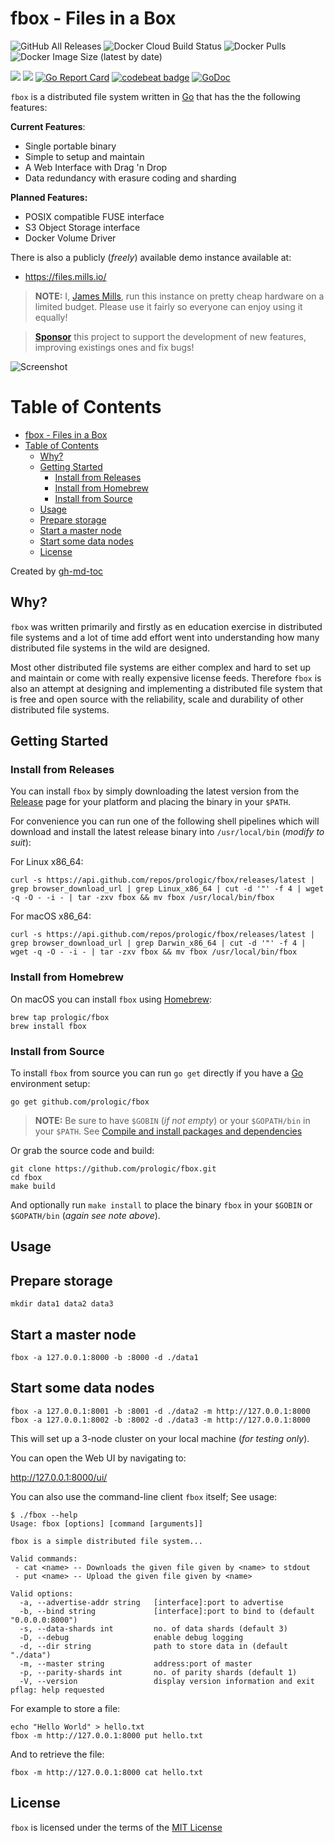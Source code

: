 # fbox - Files in a Box

![GitHub All Releases](https://img.shields.io/github/downloads/prologic/fbox/total)
![Docker Cloud Build Status](https://img.shields.io/docker/cloud/build/prologic/fbox)
![Docker Pulls](https://img.shields.io/docker/pulls/prologic/fbox)
![Docker Image Size (latest by date)](https://img.shields.io/docker/image-size/prologic/fbox)

![](https://github.com/prologic/fbox/workflows/Go/badge.svg)
![](https://github.com/prologic/fbox/workflows/ReviewDog/badge.svg)
[![Go Report Card](https://goreportcard.com/badge/prologic/fbox)](https://goreportcard.com/report/prologic/fbox)
[![codebeat badge](https://codebeat.co/badges/15fba8a5-3044-4f40-936f-9e0f5d5d1fd9)](https://codebeat.co/projects/github-com-prologic-fbox-master)
[![GoDoc](https://godoc.org/github.com/prologic/fbox?status.svg)](https://godoc.org/github.com/prologic/fbox)

`fbox` is a distributed file system written in [Go](https://golang.org)
that has the the following features:

**Current Features**:

- Single portable binary
- Simple to setup and maintain
- A Web Interface with Drag 'n Drop
- Data redundancy with erasure coding and sharding

**Planned Features:**

- POSIX compatible FUSE interface
- S3 Object Storage interface
- Docker Volume Driver

There is also a publicly (_freely_) available demo instance available at:

- https://files.mills.io/

> __NOTE:__ I, [James Mills](https://github.com/prologic), run this instance
on pretty cheap hardware on a limited budget. Please use it fairly so everyone
can enjoy using it equally!

> **[Sponsor](#Sponsor)** this project to support the development of new features,
> improving existings ones and fix bugs!

![Screenshot](https://files.mills.io/download/Screen%20Shot%202021-07-02%20at%2016.28.04.png)

Table of Contents
=================

* [fbox \- Files in a Box](#fbox---files-in-a-box)
* [Table of Contents](#table-of-contents)
  * [Why?](#why)
  * [Getting Started](#getting-started)
    * [Install from Releases](#install-from-releases)
    * [Install from Homebrew](#install-from-homebrew)
    * [Install from Source](#install-from-source)
  * [Usage](#usage)
  * [Prepare storage](#prepare-storage)
  * [Start a master node](#start-a-master-node)
  * [Start some data nodes](#start-some-data-nodes)
  * [License](#license)

Created by [gh-md-toc](https://github.com/ekalinin/github-markdown-toc.go)

## Why?

`fbox` was written primarily and firstly as en education exercise in distributed
file systems and a lot of time add effort went into understanding how many
distributed file systems in the wild are designed.

Most other distributed file systems are either complex and hard to set up
and maintain or come with really expensive license feeds. Therefore
`fbox` is also an attempt at designing and implementing a distributed
file system that is free and open source with the reliability, scale
and durability of other distributed file systems.

## Getting Started

### Install from Releases

You can install `fbox` by simply downloading the latest version from the
[Release](https://github.com/prologic/fbox/releases) page for your platform
and placing the binary in your `$PATH`.

For convenience you can run one of the following shell pipelines which will
download and install the latest release binary into `/usr/local/bin`
(_modify to suit_):

For Linux x86_64:

```console
curl -s https://api.github.com/repos/prologic/fbox/releases/latest | grep browser_download_url | grep Linux_x86_64 | cut -d '"' -f 4 | wget -q -O - -i - | tar -zxv fbox && mv fbox /usr/local/bin/fbox
```

For macOS x86_64:

```console
curl -s https://api.github.com/repos/prologic/fbox/releases/latest | grep browser_download_url | grep Darwin_x86_64 | cut -d '"' -f 4 | wget -q -O - -i - | tar -zxv fbox && mv fbox /usr/local/bin/fbox
```

### Install from Homebrew

On macOS you can install `fbox` using [Homebrew](https://brew.sh):

```#!console
brew tap prologic/fbox
brew install fbox
```

### Install from Source

To install `fbox` from source you can run `go get` directly if you have a [Go](https://golang.org) environment setup:

```#!console
go get github.com/prologic/fbox
```

> __NOTE:__ Be sure to have `$GOBIN` (_if not empty_) or your `$GOPATH/bin`
>           in your `$PATH`.
>           See [Compile and install packages and dependencies](https://golang.org/cmd/go/#hdr-Compile_and_install_packages_and_dependencies)

Or grab the source code and build:

```#!console
git clone https://github.com/prologic/fbox.git
cd fbox
make build
```

And optionally run `make install` to place the binary `fbox` in your `$GOBIN`
or `$GOPATH/bin` (_again see note above_).

## Usage

## Prepare storage

```#!console
mkdir data1 data2 data3
```

## Start a master node

```#!console
fbox -a 127.0.0.1:8000 -b :8000 -d ./data1
```

## Start some data nodes

```#!console
fbox -a 127.0.0.1:8001 -b :8001 -d ./data2 -m http://127.0.0.1:8000
fbox -a 127.0.0.1:8002 -b :8002 -d ./data3 -m http://127.0.0.1:8000
```

This will set up a 3-node cluster on your local machine (_for testing only_).

You can open the Web UI by navigating to:

http://127.0.0.1:8000/ui/

You can also use the command-line client `fbox` itself; See usage:

```#!console
$ ./fbox --help
Usage: fbox [options] [command [arguments]]

fbox is a simple distributed file system...

Valid commands:
 - cat <name> -- Downloads the given file given by <name> to stdout
 - put <name> -- Upload the given file given by <name>

Valid options:
  -a, --advertise-addr string   [interface]:port to advertise
  -b, --bind string             [interface]:port to bind to (default "0.0.0.0:8000")
  -s, --data-shards int         no. of data shards (default 3)
  -D, --debug                   enable debug logging
  -d, --dir string              path to store data in (default "./data")
  -m, --master string           address:port of master
  -p, --parity-shards int       no. of parity shards (default 1)
  -V, --version                 display version information and exit
pflag: help requested
```

For example to store a file:

```#!console
echo "Hello World" > hello.txt
fbox -m http://127.0.0.1:8000 put hello.txt
```

And to retrieve the file:

```#!console
fbox -m http://127.0.0.1:8000 cat hello.txt
```

## License

`fbox` is licensed under the terms of the [MIT License](/LICENSE)
